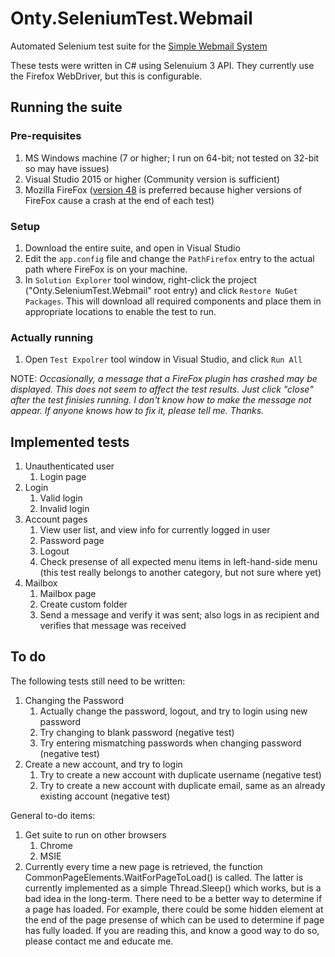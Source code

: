 # Onty.SeleniumTest.Webmail

Automated Selenium test suite for the [Simple Webmail System](https://github.com/ontytoom/onty-webmail-ruby)

These tests were written in C# using Selenuium 3 API. They currently use the Firefox WebDriver, but this is configurable.


## Running the suite

### Pre-requisites

1. MS Windows machine (7 or higher; I run on 64-bit; not tested on 32-bit so may have issues)
1. Visual Studio 2015 or higher (Community version is sufficient)
1. Mozilla FireFox ([version 48](https://ftp.mozilla.org/pub/firefox/releases/48.0.2/)
   is preferred because higher versions of FireFox cause a crash at the end of each test)

### Setup

1. Download the entire suite, and open in Visual Studio
1. Edit the ``app.config`` file and change the ``PathFirefox`` entry to the actual
   path where FireFox is on your machine.
1. In ``Solution Explorer`` tool window, right-click the project ("Onty.SeleniumTest.Webmail" 
   root entry) and click ``Restore NuGet Packages``. This will download all required
   components and place them in appropriate locations to enable the test to run.

### Actually running

1. Open ``Test Expolrer`` tool window in Visual Studio, and click ``Run All``

NOTE: _Occasionally, a message that a FireFox plugin has crashed may be displayed.
This does not seem to affect the test results. Just click "close" after the test
finisies running. I don't know how to make the message not appear.
If anyone knows how to fix it, please tell me. Thanks._


## Implemented tests

1. Unauthenticated user
   1. Login page
1. Login
   1. Valid login
   1. Invalid login
1. Account pages
   1. View user list, and view info for currently logged in user
   1. Password page
   1. Logout
   1. Check presense of all expected menu items in left-hand-side menu 
      (this test really belongs to another category, but not sure where yet)
1. Mailbox
   1. Mailbox page
   1. Create custom folder
   1. Send a message and verify it was sent; also logs in as recipient and 
      verifies that message was received
   
   
## To do

The following tests still need to be written:

1. Changing the Password
   1. Actually change the password, logout, and try to login using new password
   1. Try changing to blank password (negative test)
   1. Try entering mismatching passwords when changing password (negative test)
1. Create a new account, and try to login
   1. Try to create a new account with duplicate username (negative test)
   1. Try to create a new account with duplicate email, same as an already existing account (negative test)

General to-do items:

1. Get suite to run on other browsers
   1. Chrome
   1. MSIE
1. Currently every time a new page is retrieved, 
   the function CommonPageElements.WaitForPageToLoad() is called.
   The latter is currently implemented as a simple Thread.Sleep()
   which works, but is a bad idea in the long-term. 
   There need to be a better way to determine if a page has loaded.
   For example, there could be some hidden element at the end of the page
   presense of which can be used to determine if page has fully loaded.
   If you are reading this, and know a good way to do so, please contact me
   and educate me.

